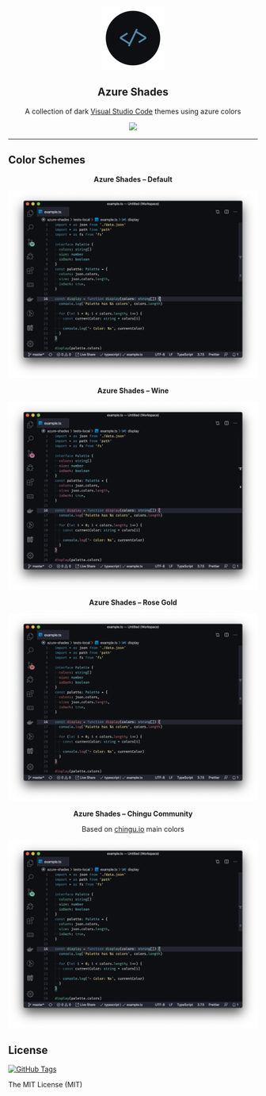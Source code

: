 <p align="center">
  <img src="https://raw.githubusercontent.com/eddyw/azure-shades-vscode-theme/master/assets/extension-marketplace-icon.png"/>
</p>
<h2 align="center">
  Azure Shades
</h2>
<p align="center">
  A collection of dark <a href="https://code.visualstudio.com/" target="_blank">Visual Studio Code</a> themes using azure colors
</p>
<p align="center">
  <a href="https://github.com/eddyw/azure-shades-vscode-theme" target="_blank">
    <img src="https://img.shields.io/badge/version-v0.0.2-508AAA?logo=github" />
  </a>
</p>
<hr />

## Color Schemes

<p align="center">
  <b>Azure Shades – Default</b>
</p>
<p align="center">
  <a href="https://github.com/eddyw/azure-shades-vscode-theme" target="_blank">
    <img src="https://raw.githubusercontent.com/eddyw/azure-shades-vscode-theme/master/assets/theme-default.png" />
  </a>
</p>

<p align="center">
  <b>Azure Shades – Wine</b>
</p>
<p align="center">
  <a href="https://github.com/eddyw/azure-shades-vscode-theme" target="_blank">
    <img src="https://raw.githubusercontent.com/eddyw/azure-shades-vscode-theme/master/assets/theme-wine.png" />
  </a>
</p>

<p align="center">
  <b>Azure Shades – Rose Gold</b>
</p>
<p align="center">
  <a href="https://github.com/eddyw/azure-shades-vscode-theme" target="_blank">
    <img src="https://raw.githubusercontent.com/eddyw/azure-shades-vscode-theme/master/assets/theme-rose.png" />
  </a>
</p>

<p align="center">
  <b>Azure Shades – Chingu Community</b>
</p>
<p align="center">
  Based on <a href="https://www.chingu.io/" target="_blank">chingu.io</a> main colors
</p>
<p align="center">
  <a href="https://github.com/eddyw/azure-shades-vscode-theme" target="_blank">
    <img src="https://raw.githubusercontent.com/eddyw/azure-shades-vscode-theme/master/assets/theme-chingu.png" />
  </a>
</p>

## License

[![GitHub Tags](https://img.shields.io/badge/license-MIT-6AB0A3)
](https://github.com/eddyw/azure-shades-vscode-theme)

The MIT License (MIT)
